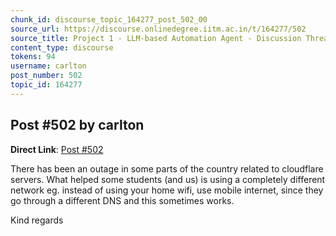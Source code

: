 ```yaml
---
chunk_id: discourse_topic_164277_post_502_00
source_url: https://discourse.onlinedegree.iitm.ac.in/t/164277/502
source_title: Project 1 - LLM-based Automation Agent - Discussion Thread [TDS Jan 2025]
content_type: discourse
tokens: 94
username: carlton
post_number: 502
topic_id: 164277
---
```


## Post #502 by carlton

**Direct Link**: [Post #502](https://discourse.onlinedegree.iitm.ac.in/t/164277/502)

There has been an outage in some parts of the country related to cloudflare servers. What helped some students (and us) is using a completely different network eg. instead of using your home wifi, use mobile internet, since they go through a different DNS and this sometimes works.

Kind regards
